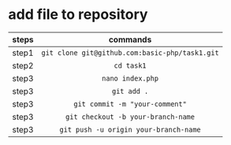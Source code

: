 # add file to repository
| steps | commands |
| ------------- |:-------------:|
|step1 | `git clone git@github.com:basic-php/task1.git`| 
|step2 | `cd task1`| 
|step3 | `nano index.php` | 
|step3 | `git add .`| 
|step3 | `git commit -m "your-comment"`| 
|step3 | `git checkout -b your-branch-name` | 
|step3 | `git push -u origin your-branch-name`| 
